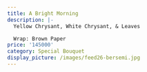 ```yaml
---
title: A Bright Morning
description: |-
  Yellow Chrysant, White Chrysant, & Leaves

  Wrap: Brown Paper
price: '145000'
category: Special Bouquet
display_picture: /images/feed26-bersemi.jpg
---
```


